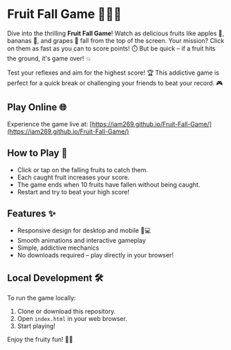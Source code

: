# Fruit Fall Game 🍎🍌🍇

Dive into the thrilling **Fruit Fall Game**! Watch as delicious fruits like apples 🍎, bananas 🍌, and grapes 🍇 fall from the top of the screen. Your mission? Click on them as fast as you can to score points! ⏱️ But be quick – if a fruit hits the ground, it's game over! 💥

Test your reflexes and aim for the highest score! 🏆 This addictive game is perfect for a quick break or challenging your friends to beat your record. 🎮

## Play Online 🌐
Experience the game live at: [https://iam269.github.io/Fruit-Fall-Game/](https://iam269.github.io/Fruit-Fall-Game/)

## How to Play 🎯
- Click or tap on the falling fruits to catch them.
- Each caught fruit increases your score.
- The game ends when 10 fruits have fallen without being caught.
- Restart and try to beat your high score!

## Features ✨
- Responsive design for desktop and mobile 📱💻
- Smooth animations and interactive gameplay
- Simple, addictive mechanics
- No downloads required – play directly in your browser!

## Local Development 🛠️
To run the game locally:
1. Clone or download this repository.
2. Open `index.html` in your web browser.
3. Start playing!

Enjoy the fruity fun! 🍓🥝